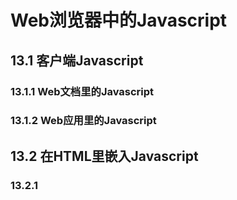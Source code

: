 # Web浏览器中的Javascript

## 13.1 客户端Javascript

### 13.1.1 Web文档里的Javascript

### 13.1.2 Web应用里的Javascript

## 13.2 在HTML里嵌入Javascript

### 13.2.1 <script>元素

### 13.2.2 外部文件中的脚本

### 13.2.3 脚本类型

### 13.2.4 HTML中的事件处理程序

### 13.2.5 URL中的Javascript

## 13.3 Javascript程序的执行

### 13.3.1 同步、异步和延迟的脚本

### 13.3.2 事件驱动的Javascript

### 13.3.3 客户端Javascript线程模型

### 13.3.4 客户端Javascript时间线

## 13.4 兼容性和互用性

### 13.4.1 处理兼容性问题的类库

### 13.4.2 分组浏览器支持

### 13.4.3 功能测试

### 13.4.4 怪异模式和标准模式

### 13.4.5 浏览器测试

### 13.4.6 Internet Explorer里的条件注释

## 13.5 可访问性

## 13.6 安全性

### 13.6.1 Javascript不能做什么

### 13.6.2 同源策略

### 13.6.3 脚本化插件和ActiveX控件

### 13.6.4 跨站脚本

### 13.6.5 拒绝服务攻击

## 13.7 客户端框架



Author website: [furzoom](http://furzoom.com/about-us/ "Furzoom")
